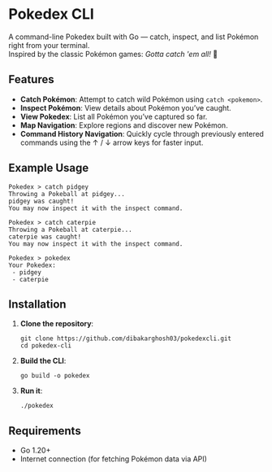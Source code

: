 # Pokedex CLI

A command-line Pokedex built with Go — catch, inspect, and list Pokémon right from your terminal.  
Inspired by the classic Pokémon games: *Gotta catch 'em all!* 🐾

## Features
- **Catch Pokémon**: Attempt to catch wild Pokémon using `catch <pokemon>`.
- **Inspect Pokémon**: View details about Pokémon you’ve caught.
- **View Pokedex**: List all Pokémon you’ve captured so far.
- **Map Navigation**: Explore regions and discover new Pokémon.
- **Command History Navigation**: Quickly cycle through previously entered commands using the ↑ / ↓ arrow keys for faster input.

## Example Usage

```
Pokedex > catch pidgey
Throwing a Pokeball at pidgey...
pidgey was caught!
You may now inspect it with the inspect command.

Pokedex > catch caterpie
Throwing a Pokeball at caterpie...
caterpie was caught!
You may now inspect it with the inspect command.

Pokedex > pokedex
Your Pokedex:
 - pidgey
 - caterpie
```

## Installation

1. **Clone the repository**:
   ```
   git clone https://github.com/dibakarghosh03/pokedexcli.git
   cd pokedex-cli
   ```

2. **Build the CLI**:
    ```
    go build -o pokedex
    ```

3. **Run it**:
    ```
    ./pokedex
    ```


## Requirements
 * Go 1.20+
 * Internet connection (for fetching Pokémon data via API)